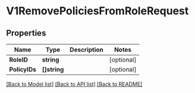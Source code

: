 # V1RemovePoliciesFromRoleRequest

## Properties

Name | Type | Description | Notes
------------ | ------------- | ------------- | -------------
**RoleID** | **string** |  | [optional] 
**PolicyIDs** | **[]string** |  | [optional] 

[[Back to Model list]](../README.md#documentation-for-models) [[Back to API list]](../README.md#documentation-for-api-endpoints) [[Back to README]](../README.md)


